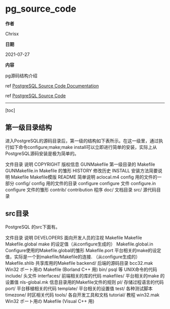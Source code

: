 # pg_source_code

**作者**

Chrisx

**日期**

2021-07-27

**内容**

pg源码结构介绍

ref [PostgreSQL Source Code Documentation](https://doxygen.postgresql.org/)

ref [PostgreSQL Source Code](https://github.com/postgres/postgres)

----

[toc]

## 第一级目录结构

进入PostgreSQL的源码目录后，第一级的结构如下表所示。在这一级里，通过执行如下命令configure;make;make install可以立即进行简单的安装，实际上从PostgreSQL源码安装是极为简单的。

文件目录	说明
COPYRIGHT	版权信息
GUNMakefile	第一级目录的 Makefile
GUNMakefile.in	Makefile 的雏形
HISTORY        修改历史
INSTALL        安装方法简要说明
Makefile	Makefile模版
README	        简单说明
aclocal.m4	config 用的文件的一部分
config/	config 用的文件的目录
configure	configure 文件
configure.in	configure 文件的雏形
contrib/	contribution 程序
doc/	        文档目录
src/	        源代码目录

## src目录

PostgreSQL 的src下面有。

文件目录	说明
DEVELOPERS	        面向开发人员的注视
Makefile	        Makefile 
Makefile.global	make 的设定值（从configure生成的）
Makefile.global.in	Configure使用的Makefile.global的雏形
Makefile.port	        平台相关的make的设定值，实际是一个到makefile/Makefile的连接. （从configure生成的）
Makefile.shlib	        共享库用的Makefile
backend/	        后端的源码目录
bcc32.mak	        Win32 ポート用の Makefile (Borland C++ 用)
bin/	                psql 等 UNIX命令的代码
include/	        头文件
interfaces/	        前端相关的库的代码
makefiles/	        平台相关的make 的设置值
nls-global.mk	        信息目录用的Makefile文件的规则
pl/	                存储过程语言的代码
port/	                平台移植相关的代码
template/	        平台相关的设置值
test/	                各种测试脚本
timezone/	        时区相关代码
tools/	                各自开发工具和文档
tutorial/	        教程
win32.mak	        Win32 ポート用の Makefile (Visual C++ 用) 